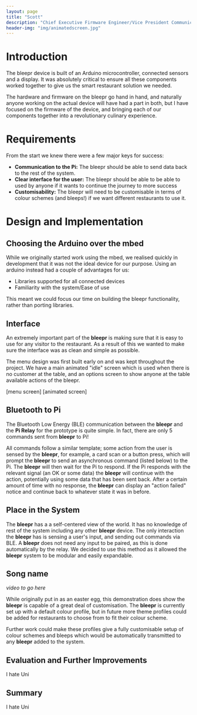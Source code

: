 ```yaml
---
layout: page
title: "Scott"
description: "Chief Executive Firmware Engineer/Vice President Communications"
header-img: "img/animatedscreen.jpg"
---
```




# Introduction
The bleepr device is built of an Arduino microcontroller,
connected sensors and a display. It was absolutely critical to
ensure all these components worked together to give us the smart
restaurant solution we needed.

The hardware and firmware on the bleepr go hand in hand, and
naturally anyone working on the actual device will have had a
part in both, but I have focused on the firmware of the device,
and bringing each of our components together into a revolutionary
culinary experience.

# Requirements
From the start we knew there were a few major keys for success:

* **Communication to the Pi:** The bleepr should be able to send
data back to the rest of the system.
* **Clear interface for the user:** The bleepr should be able to
be able to used by anyone if it wants to continue the journey to
more success
* **Customisability:** The bleepr will need to be customisable
in terms of colour schemes (and bleeps!) if we want different
restaurants to use it.

# Design and Implementation

## Choosing the Arduino over the mbed
While we originally started work using the mbed, we realised
quickly in development that it was not the ideal device for
our purpose. Using an arduino instead had a couple of
advantages for us:

* Libraries supported for all connected devices
* Familiarity with the system/Ease of use

This meant we could focus our time on building the bleepr
functionality, rather than porting libraries.

## Interface
An extremely important part of the **bleepr** is making sure that it is easy to use for
any visitor to the restaurant. As a result of this we wanted to make sure the
interface was as clean and simple as possible.

The menu design was first built early on and was kept throughout the project. We
have a main animated "idle" screen which is used when there is no customer at the table,
and an options screen to show anyone at the table available
actions of the bleepr.

[menu screen]
[animated screen]

## Bluetooth to Pi
The Bluetooth Low Energy (BLE) communication between the **bleepr** and the **Pi
Relay** for the prototype is quite simple. In fact, there are only 5 commands
sent from **bleepr** to Pi!

All commands follow a similar template; some action from the user is
sensed by the **bleepr**, for example, a card scan or a button press, which will
prompt the **bleepr**
to send an asynchronous command (listed below) to the Pi. The **bleepr** will then
wait for the Pi to respond. If the Pi responds with the relevant signal (an OK
or some data) the **bleepr** will continue with the action, potentially using some
data that has been sent back. After a certain amount of time with no response,
the **bleepr** can display an "action failed" notice and continue back to whatever
state it was in before.

## Place in the System
The **bleepr** has a a self-centered view of the world. It has no knowledge of
rest of the system including any other **bleepr** device. The only interaction
the **bleepr** has is sensing a user's input, and sending out commands via BLE.
A **bleepr** does not need any input to be paired, as this is done automatically
by the relay. We decided to use this method as it allowed the **bleepr** system
to be modular and easily expandable.


## Song name

*video to go here*

While originally put in as an easter egg, this demonstration does show the
**bleepr** is capable of a great deal of customisation. The **bleepr** is
currently set up with a default colour profile, but in future more theme
profiles could be added for restaurants to choose from to fit their colour
scheme.

Further work could make these profiles give a fully customisable setup of colour
schemes and bleeps which would be automatically transmitted to any **bleepr**
added to the system.



## Evaluation and Further Improvements
I hate Uni

## Summary
I hate Uni
